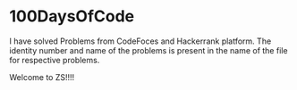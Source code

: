 # 100DaysOfCode
I have solved Problems from CodeFoces and Hackerrank platform. The identity number and name of the problems is present in the name of the file for respective problems.


Welcome to ZS!!!!
